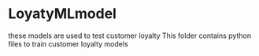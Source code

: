 # LoyatyMLmodel
these models are used to test customer loyalty
This folder contains python files to train customer loyalty models
